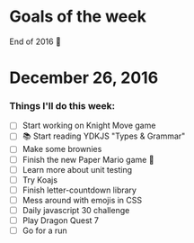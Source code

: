 Goals of the week
=================

End of 2016 🎉

# December 26, 2016

### Things I'll do this week:

- [ ] Start working on Knight Move game
- [ ] 📚 Start reading YDKJS "Types & Grammar"
- [ ] Make some brownies
- [ ] Finish the new Paper Mario game 👾
- [ ] Learn more about unit testing
- [ ] Try Koajs
- [ ] Finish letter-countdown library
- [ ] Mess around with emojis in CSS
- [ ] Daily javascript 30 challenge
- [ ] Play Dragon Quest 7
- [ ] Go for a run